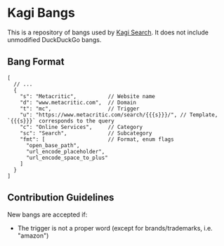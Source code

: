 # Kagi Bangs

This is a repository of bangs used by [Kagi Search](https://kagi.com). It does not include unmodified DuckDuckGo bangs.

## Bang Format

```jsonc
[
  // ...
  {
    "s": "Metacritic",          // Website name
    "d": "www.metacritic.com",  // Domain
    "t": "mc",                  // Trigger
    "u": "https://www.metacritic.com/search/{{{s}}}/", // Template, `{{{s}}}` corresponds to the query
    "c": "Online Services",     // Category
    "sc": "Search",             // Subcategory
    "fmt": [                    // Format, enum flags
      "open_base_path",
      "url_encode_placeholder",
      "url_encode_space_to_plus"
    ]
  }
]
```

## Contribution Guidelines

New bangs are accepted if:
- The trigger is not a proper word (except for brands/trademarks, i.e. "amazon")
